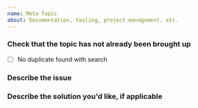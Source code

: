 ```yaml
---
name: Meta Topic
about: Documentation, tooling, project management, etc.
---
```


### Check that the topic has not already been brought up

- [ ] No duplicate found with search

### Describe the issue



### Describe the solution you'd like, if applicable


